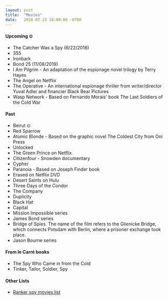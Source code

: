 ```yaml
---
layout: post
title:  "Movies"
date:   2018-05-15 18:00:00 -0700
---
```


#### Upcoming ⊙
* The Catcher Was a Spy (6/22/2018)
* 355
* Ironbark
* Bond 25 (11/08/2019)
* I Am Pilgrim - An adaptation of the espionage novel trilogy by Terry Hayes
* The Angel on Netflix
* The Operative - An international espionage thriller from writer/director Yuval Adler and financier Black Bear Pictures
* Wasp Network - Based on Fernando Morais' book The Last Soldiers of the Cold War

#### Past
* Beirut ⊙
* Red Sparrow
* Atomic Blonde - Based on the graphic novel The Coldest City from Oni Press
* Unlocked
* The Green Prince on Netflix
* Citizenfour - Snowden documentary
* Cypher
* Paranoia - Based on Joseph Finder book
* Erased on Netflix DVD
* Desert Saints on Hulu
* Three Days of the Condor
* The Company
* Duplicity
* Black Hat
* Capital
* Mission Impossible series
* James Bond series
* Bridge of Spies. The name of the film refers to the Glienicke Bridge, which connects Potsdam with Berlin, where a prisoner exchange took place.
* Jason Bourne series

#### From le Carré books
* The Spy Who Came in from the Cold
* Tinker, Tailor, Soldier, Spy

#### Other Lists
* [Ranker spy movies list](http://www.ranker.com/list/spy-movies-and-films/reference)

